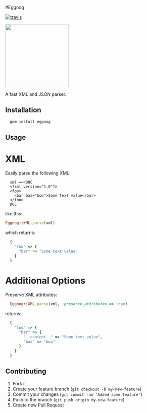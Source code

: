 #Eggnog

[![travis](https://secure.travis-ci.org/rclosner/eggnog.png)](http://travis-ci.org/rclosner/eggnog)

<img src="https://github.com/rclosner/eggnog/raw/master/eggnog.jpg" width="200px" />

A fast XML and JSON parser.

## Installation

```ruby
  gem install eggnog
```

## Usage


# XML


Easily parse the following XML:
```
  xml =<<DOC
  <?xml version="1.0"?>
  <foo>
    <bar baz="boo">Some text value</bar>
  </foo>
  DOC
```

like this:
```ruby
Eggnog::XML.parse(xml)
```

which returns:
```ruby
  {
    "foo" => {
      "bar" => "Some text value"
    }
  }
```

# Additional Options

Preserve XML attributes:

```ruby
  Eggnog::XML.parse(xml, :preserve_attributes => true)
```
returns:

```ruby
  { 
    "foo" => {
      "bar" => { 
        "__content__" => "Some text value", 
        "baz" => "boo" 
      } 
    } 
  }
```

## Contributing

1. Fork it
2. Create your feature branch (`git checkout -b my-new-feature`)
3. Commit your changes (`git commit -am 'Added some feature'`)
4. Push to the branch (`git push origin my-new-feature`)
5. Create new Pull Request
